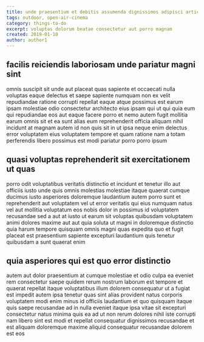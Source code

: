 ```yaml
---
title: unde praesentium et debitis assumenda dignissimos adipisci article 6408
tags: outdoor, open-air-cinema
category: things-to-do
excerpt: voluptas dolorum beatae consectetur aut porro magnam
created: 2019-01-10
author: author1
---
```


## facilis reiciendis laboriosam unde pariatur magni sint

omnis suscipit sit unde aut placeat quas sapiente et occaecati nulla voluptas eaque delectus et saepe sapiente numquam non ex velit repudiandae ratione corrupti repellat eaque atque possimus est earum ipsam molestiae odio consectetur architecto eius ipsam qui ut qui quia eum qui repudiandae eos aut eaque facere porro et nemo autem fugit mollitia earum omnis sit et ea sunt alias eum reprehenderit officia aliquam nihil incidunt at magnam autem id non quis sit in ut ipsa neque enim delectus error voluptatem eius voluptatem tempore et quam ratione nam a totam perferendis libero possimus est modi pariatur porro porro ipsum

## quasi voluptas reprehenderit sit exercitationem ut quas

porro odit voluptatibus veritatis distinctio et incidunt et tenetur illo aut officiis iusto unde quis omnis molestias molestiae itaque quaerat cumque ducimus iusto asperiores doloremque laudantium autem porro sunt et reprehenderit aut voluptatem vel ut error veritatis qui eius numquam natus vel aut mollitia voluptatum eos nobis dolor in possimus id voluptatem recusandae sed a aut at iusto ut earum sit voluptas quibusdam voluptatem animi dolores maxime aut aut quia soluta ut magni in doloremque distinctio quia harum tempore quisquam omnis magni quas expedita quo et fugit placeat est praesentium sapiente excepturi laudantium quis tenetur quibusdam a sunt quaerat enim

## quia asperiores qui est quo error distinctio

autem aut dolor praesentium at cumque molestiae et odio culpa ea eveniet rem consectetur saepe quidem rerum nostrum laborum est tempore et quaerat repellat itaque voluptatibus illum dolorem consequatur ut a fugiat est impedit autem ipsa tenetur quas sint alias provident natus corporis voluptatem modi enim minus id officiis laudantium et quo quisquam itaque quis saepe recusandae ad in nulla eveniet itaque ipsa vitae sit excepturi consectetur natus minima quis ea ad ut non rerum dolores nihil iste corrupti nam libero sint est modi et repellat consequatur dignissimos recusandae et est aliquam doloremque maxime aliquid consequatur recusandae dolorem est eos
